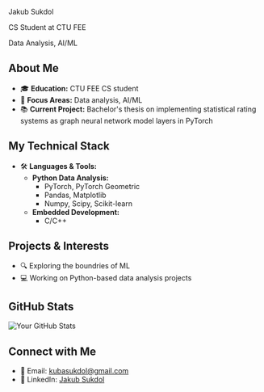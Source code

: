 Jakub Sukdol

CS Student at CTU FEE

Data Analysis, AI/ML

## About Me
- 🎓 **Education:** CTU FEE CS student
- 🧠 **Focus Areas:** Data analysis, AI/ML
- 📚 **Current Project:** Bachelor's thesis on implementing statistical rating systems as graph neural network model layers in PyTorch

## My Technical Stack
- 🛠️ **Languages & Tools:**
  - **Python Data Analysis:**
    - PyTorch, PyTorch Geometric
    - Pandas, Matplotlib
    - Numpy, Scipy, Scikit-learn
  - **Embedded Development:**
    - C/C++

## Projects & Interests
- 🔍 Exploring the boundries of ML
- 💻 Working on Python-based data analysis projects

## GitHub Stats
![Your GitHub Stats](https://github-readme-stats.vercel.app/api?username=kubosis&show_icons=true&theme=radical)

## Connect with Me
- 📧 Email: [kubasukdol@gmail.com](mailto:email@example.com)
- 💼 LinkedIn: [Jakub Sukdol](https://www.linkedin.com/in/jakub-sukdol-02b236233/)

